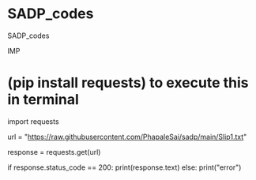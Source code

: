 # SADP_codes
SADP_codes

IMP
# (pip install requests) to execute this in terminal
import requests

url = "https://raw.githubusercontent.com/PhapaleSai/sadp/main/Slip1.txt"

response = requests.get(url)

if response.status_code == 200:
    print(response.text)
else:
    print("error")
